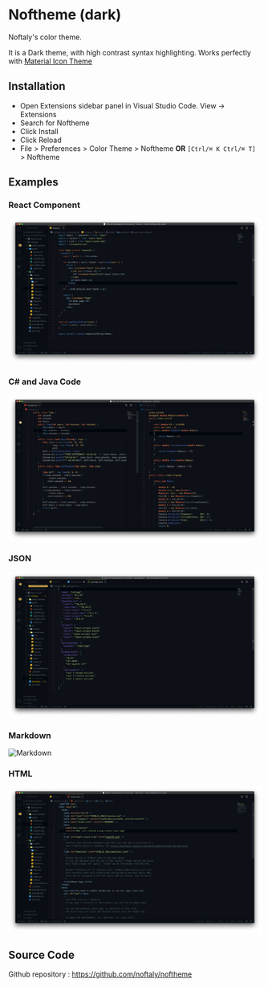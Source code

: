 # Noftheme (dark)

Noftaly's color theme.

It is a Dark theme, with high contrast syntax highlighting. Works perfectly with [Material Icon Theme](https://marketplace.visualstudio.com/items?itemName=PKief.material-icon-theme)

## Installation

- Open Extensions sidebar panel in Visual Studio Code. View → Extensions
- Search for Noftheme
- Click Install
- Click Reload
- File > Preferences > Color Theme > Noftheme **OR** `[Ctrl/⌘ K Ctrl/⌘ T]` > Noftheme

## Examples

### React Component

![React Component](/screenshots/reactcompo.png)

### C# and Java Code

![C# and Java](/screenshots/csharpjava.png)

### JSON

![JSON](/screenshots/json.png)

### Markdown

![Markdown](/screenshots/mardown.png)

### HTML

![HTML](/screenshots/html.png)

## Source Code

Github repository : https://github.com/noftaly/noftheme
